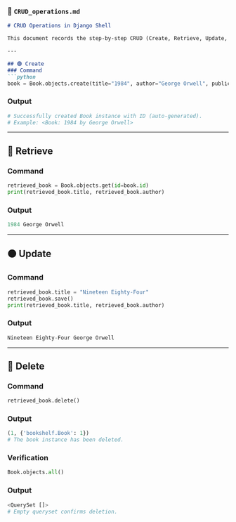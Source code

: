 ### 📄 `CRUD_operations.md`

````markdown
# CRUD Operations in Django Shell

This document records the step-by-step CRUD (Create, Retrieve, Update, Delete) operations performed on the **Book** model inside the Django shell.

---

## 🟢 Create
### Command
```python
book = Book.objects.create(title="1984", author="George Orwell", publication_date="1949")
````

### Output

```python
# Successfully created Book instance with ID (auto-generated).
# Example: <Book: 1984 by George Orwell>
```

---

## 🔵 Retrieve

### Command

```python
retrieved_book = Book.objects.get(id=book.id)
print(retrieved_book.title, retrieved_book.author)
```

### Output

```python
1984 George Orwell
```

---

## 🟠 Update

### Command

```python
retrieved_book.title = "Nineteen Eighty-Four"
retrieved_book.save()
print(retrieved_book.title, retrieved_book.author)
```

### Output

```python
Nineteen Eighty-Four George Orwell
```

---

## 🔴 Delete

### Command

```python
retrieved_book.delete()
```

### Output

```python
(1, {'bookshelf.Book': 1})
# The book instance has been deleted.
```

### Verification

```python
Book.objects.all()
```

### Output

```python
<QuerySet []>
# Empty queryset confirms deletion.
```

```